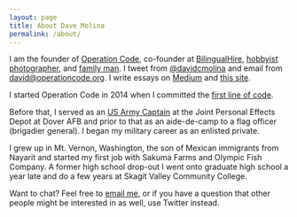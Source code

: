 ```yaml
---
layout: page
title: About Dave Molina
permalink: /about/
---
```


I am the founder of [Operation Code](http://operationcode.org), co-founder at [BilingualHire](http://bilingualhire.co), [hobbyist photographer](https://www.instagram.com/davidcmolina/), and [family man](https://www.instagram.com/p/-u6FbsRUlR/?taken-by=davidcmolina). I tweet from [@davidcmolina](http://twitter.com/davidcmolina/) and email from [david@operationcode.org](mailto:david@operationcode.org). I write essays on [Medium](https://medium.com/@davidcmolina) and [this site](http://davidmolina.github.io/).

I started Operation Code in 2014 when I committed the [first line of code](https://github.com/OperationCode/operationcode/commits/master).

Before that, I served as an [US Army Captain](https://www.instagram.com/p/BAiRSa8RUvp/?taken-by=davidcmolina) at the Joint Personal Effects Depot at Dover AFB and prior to that as an aide-de-camp to a flag officer (brigadier general). I began my military career as an enlisted private.

I grew up in Mt. Vernon, Washington, the son of Mexican immigrants from Nayarit and started my first job with Sakuma Farms and Olympic Fish Company. A former high school drop-out I went onto graduate high school a year late and do a few years at Skagit Valley Community College.

Want to chat? Feel free to [email me](mailto:david@operationcode.org), or if you have a question that other people might be interested in as well, use Twitter instead.
